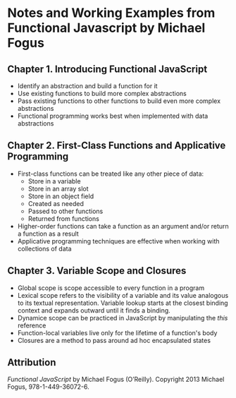 # Notes and Working Examples from Functional Javascript by Michael Fogus

## Chapter 1. Introducing Functional JavaScript
  - Identify an abstraction and build a function for it
  - Use existing functions to build more complex abstractions
  - Pass existing functions to other functions to build even more complex abstractions
  - Functional programming works best when implemented with data abstractions

## Chapter 2. First-Class Functions and Applicative Programming
  - First-class functions can be treated like any other piece of data:
    - Store in a variable
    - Store in an array slot
    - Store in an object field
    - Created as needed
    - Passed to other functions
    - Returned from functions
  - Higher-order functions can take a function as an argument and/or return a function as a result
  - Applicative programming techniques are effective when working with collections of data

## Chapter 3. Variable Scope and Closures 
  - Global scope is scope accessible to every function in a program
  - Lexical scope refers to the visibility of a variable and its value analogous to its textual representation. Variable lookup starts at the closest binding context and expands outward until it finds a binding.
  - Dynamice scope can be practiced in JavaScript by manipulating the *this* reference
  - Function-local variables live only for the lifetime of a function's body
  - Closures are a method to pass around ad hoc encapsulated states


## Attribution
*Functional JavaScript* by Michael Fogus (O’Reilly). Copyright 2013 Michael Fogus, 978-1-449-36072-6.
